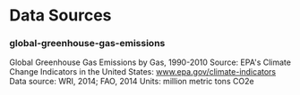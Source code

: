 # Data Sources

### global-greenhouse-gas-emissions

Global Greenhouse Gas Emissions by Gas, 1990-2010
Source: EPA's Climate Change Indicators in the United States: www.epa.gov/climate-indicators
Data source: WRI, 2014; FAO, 2014
Units: million metric tons CO2e
